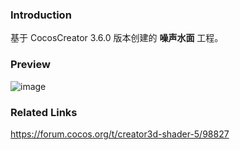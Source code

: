 ### Introduction
基于 CocosCreator 3.6.0 版本创建的 **噪声水面** 工程。

### Preview
![image](../../../gif/202206/2022061601.gif)

### Related Links
https://forum.cocos.org/t/creator3d-shader-5/98827